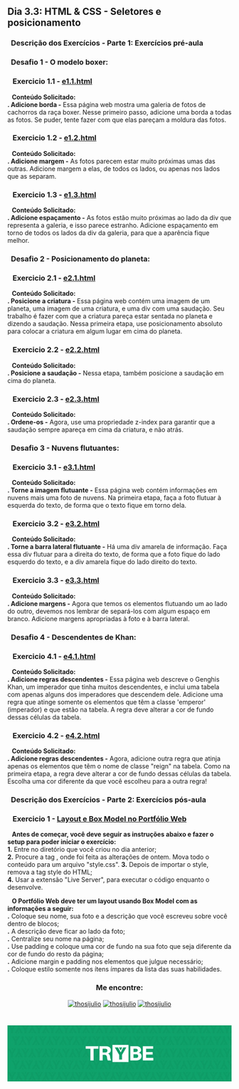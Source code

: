 ## Dia 3.3: HTML & CSS - Seletores e posicionamento

### &nbsp; Descrição dos Exercícios - Parte 1: Exercícios pré-aula

### &nbsp; Desafio 1 - O modelo boxer:

  ### &nbsp;&nbsp; Exercicio 1.1 - [e1.1.html](https://github.com/thosijulio/trybe-exercises/blob/exercises/3.3/1.INTRODUCAO/BLOCO_03/DIA_03/e1.1.html)
  <b>&nbsp;&nbsp;&nbsp;Conteúdo Solicitado: </b> <br> 
**. Adicione borda -**  Essa página web mostra uma galeria de fotos de cachorros da raça boxer. Nesse primeiro passo, adicione uma borda a todas as fotos. Se puder, tente fazer com que elas pareçam a moldura das fotos.<br>

  ### &nbsp;&nbsp; Exercicio 1.2 - [e1.2.html](https://github.com/thosijulio/trybe-exercises/blob/exercises/3.3/1.INTRODUCAO/BLOCO_03/DIA_03/e1.2.html)
  <b>&nbsp;&nbsp;&nbsp;Conteúdo Solicitado:</b> <br> 
**. Adicione margem -**  As fotos parecem estar muito próximas umas das outras. Adicione margem a elas, de todos os lados, ou apenas nos lados que as separam.<br>

  ### &nbsp;&nbsp; Exercicio 1.3 - [e1.3.html](https://github.com/thosijulio/trybe-exercises/blob/exercises/3.3/1.INTRODUCAO/BLOCO_03/DIA_03/e1.3.html)
  <b>&nbsp;&nbsp;&nbsp;Conteúdo Solicitado:</b> <br> 
**. Adicione espaçamento -**  As fotos estão muito próximas ao lado da div que representa a galeria, e isso parece estranho. Adicione espaçamento em torno de todos os lados da div da galeria, para que a aparência fique melhor.<br>

### &nbsp; Desafio 2 - Posicionamento do planeta:

  ### &nbsp;&nbsp; Exercicio 2.1 - [e2.1.html](https://github.com/thosijulio/trybe-exercises/blob/exercises/3.3/1.INTRODUCAO/BLOCO_03/DIA_03/e2.1.html)
  <b>&nbsp;&nbsp;&nbsp;Conteúdo Solicitado:</b> <br> 
**. Posicione a criatura -**  Essa página web contém uma imagem de um planeta, uma imagem de uma criatura, e uma div com uma saudação. Seu trabalho é fazer com que a criatura pareça estar sentada no planeta e dizendo a saudação. Nessa primeira etapa, use posicionamento absoluto para colocar a criatura em algum lugar em cima do planeta.<br>

  ### &nbsp;&nbsp; Exercicio 2.2 - [e2.2.html](https://github.com/thosijulio/trybe-exercises/blob/exercises/3.3/1.INTRODUCAO/BLOCO_03/DIA_03/e2.2.html)
  <b>&nbsp;&nbsp;&nbsp;Conteúdo Solicitado:</b> <br> 
**. Posicione a saudação -**  Nessa etapa, também posicione a saudação em cima do planeta.<br>

  ### &nbsp;&nbsp; Exercicio 2.3 - [e2.3.html](https://github.com/thosijulio/trybe-exercises/blob/exercises/3.3/1.INTRODUCAO/BLOCO_03/DIA_03/e2.3.html)
  <b>&nbsp;&nbsp;&nbsp;Conteúdo Solicitado:</b> <br> 
**. Ordene-os -**  Agora, use uma propriedade z-index para garantir que a saudação sempre apareça em cima da criatura, e não atrás.<br>

### &nbsp; Desafio 3 - Nuvens flutuantes:

  ### &nbsp;&nbsp; Exercicio 3.1 - [e3.1.html](https://github.com/thosijulio/trybe-exercises/blob/exercises/3.3/1.INTRODUCAO/BLOCO_03/DIA_03/e3.1.html)
  <b>&nbsp;&nbsp;&nbsp;Conteúdo Solicitado:</b> <br> 
**. Torne a imagem flutuante -**  Essa página web contém informações em nuvens mais uma foto de nuvens. Na primeira etapa, faça a foto flutuar à esquerda do texto, de forma que o texto fique em torno dela.<br>

  ### &nbsp;&nbsp; Exercicio 3.2 - [e3.2.html](https://github.com/thosijulio/trybe-exercises/blob/exercises/3.3/1.INTRODUCAO/BLOCO_03/DIA_03/e3.2.html)
  <b>&nbsp;&nbsp;&nbsp;Conteúdo Solicitado:</b> <br> 
**. Torne a barra lateral flutuante -**  Há uma div amarela de informação. Faça essa div flutuar para a direita do texto, de forma que a foto fique do lado esquerdo do texto, e a div amarela fique do lado direito do texto.<br>

  ### &nbsp;&nbsp; Exercicio 3.3 - [e3.3.html](https://github.com/thosijulio/trybe-exercises/blob/exercises/3.3/1.INTRODUCAO/BLOCO_03/DIA_03/e3.3.html)
  <b>&nbsp;&nbsp;&nbsp;Conteúdo Solicitado:</b> <br> 
**. Adicione margens -**  Agora que temos os elementos flutuando um ao lado do outro, devemos nos lembrar de separá-los com algum espaço em branco. Adicione margens apropriadas à foto e à barra lateral.<br>

### &nbsp; Desafio 4 - Descendentes de Khan:

  ### &nbsp;&nbsp; Exercicio 4.1 - [e4.1.html](https://github.com/thosijulio/trybe-exercises/blob/exercises/3.3/1.INTRODUCAO/BLOCO_03/DIA_03/e4.1.html)
  <b>&nbsp;&nbsp;&nbsp;Conteúdo Solicitado:</b> <br> 
**. Adicione regras descendentes -**  Essa página web descreve o Genghis Khan, um imperador que tinha muitos descendentes, e inclui uma tabela com apenas alguns dos imperadores que descendem dele. Adicione uma regra que atinge somente os elementos que têm a classe 'emperor' (imperador) e que estão na tabela. A regra deve alterar a cor de fundo dessas células da tabela.<br>

  ### &nbsp;&nbsp; Exercicio 4.2 - [e4.2.html](https://github.com/thosijulio/trybe-exercises/blob/exercises/3.3/1.INTRODUCAO/BLOCO_03/DIA_03/e4.2.html)
  <b>&nbsp;&nbsp;&nbsp;Conteúdo Solicitado:</b> <br> 
**. Adicione regras descendentes -**  Agora, adicione outra regra que atinja apenas os elementos que têm o nome de classe "reign" na tabela. Como na primeira etapa, a regra deve alterar a cor de fundo dessas células da tabela. Escolha uma cor diferente da que você escolheu para a outra regra!<br>

### &nbsp; Descrição dos Exercícios - Parte 2: Exercícios pós-aula

  ### &nbsp;&nbsp; Exercicio 1 - [Layout e Box Model no Portfólio Web](https://github.com/thosijulio/thosijulio.github.io/blob/main/index.html)
  <b>&nbsp;&nbsp;&nbsp;Antes de começar, você deve seguir as instruções abaixo e fazer o setup para poder iniciar o exercício:</b> <br>
  **1.** Entre no diretório que você criou no dia anterior;<br>
  **2.** Procure a tag <style></style>, onde foi feita as alterações de ontem. Mova todo o conteúdo para um arquivo "style.css".
  **3.** Depois de importar o style, remova a tag style do HTML;<br>
  **4.** Usar a extensão "Live Server", para executar o código enquanto o desenvolve.<br>

  <b>&nbsp;&nbsp;&nbsp;O Portfólio Web deve ter um layout usando Box Model com as informações a seguir:</b> <br>
  **.** Coloque seu nome, sua foto e a descrição que você escreveu sobre você dentro de blocos;<br>
  **.** A descrição deve ficar ao lado da foto;<br>
  **.** Centralize seu nome na página;<br>
  **.** Use padding e coloque uma cor de fundo na sua foto que seja diferente da cor de fundo do resto da página;<br>
  **.** Adicione margin e padding nos elementos que julgue necessário;<br>
  **.** Coloque estilo somente nos ítens ímpares da lista das suas habilidades.<br>
  
  <h3 align=center>Me encontre:</h3>

<p align=center>
<a href="https://www.linkedin.com/in/thosijulio/" target="blank"><img align="center" src="https://cdn.jsdelivr.net/npm/simple-icons@3.0.1/icons/linkedin.svg" alt="thosijulio" height="20" width="20" /></a>
<a href="https://www.github.com/thosijulio/" target="blank"><img align="center" src="https://cdn.jsdelivr.net/npm/simple-icons@3.0.1/icons/github.svg" alt="thosijulio" height="20" width="20" /></a>
<a href="https://www.instagram.com/thosijulio" target="blank"><img align="center" src="https://cdn.jsdelivr.net/npm/simple-icons@3.0.1/icons/instagram.svg" alt="thosijulio" height="20" width="20" /></a>
 </p>
 
 <h1 align="center">
    <img alt="Trybe" src="https://github.com/thosijulio/trybe-exercises/blob/main/trybe_logo.jpeg" />
</h1>
